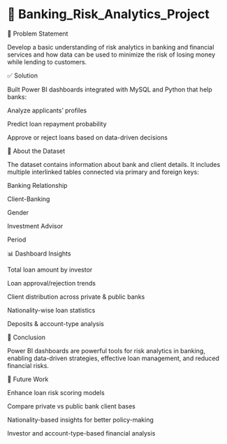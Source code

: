 # 🏦 Banking_Risk_Analytics_Project
📌 Problem Statement

Develop a basic understanding of risk analytics in banking and financial services and how data can be used to minimize the risk of losing money while lending to customers.

✅ Solution

Built Power BI dashboards integrated with MySQL and Python that help banks:

Analyze applicants’ profiles

Predict loan repayment probability

Approve or reject loans based on data-driven decisions

📂 About the Dataset

The dataset contains information about bank and client details. It includes multiple interlinked tables connected via primary and foreign keys:

Banking Relationship

Client-Banking

Gender

Investment Advisor

Period

📊 Dashboard Insights

Total loan amount by investor

Loan approval/rejection trends

Client distribution across private & public banks

Nationality-wise loan statistics

Deposits & account-type analysis

📌 Conclusion

Power BI dashboards are powerful tools for risk analytics in banking, enabling data-driven strategies, effective loan management, and reduced financial risks.

🔮 Future Work

Enhance loan risk scoring models

Compare private vs public bank client bases

Nationality-based insights for better policy-making

Investor and account-type-based financial analysis
